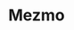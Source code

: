 ---
blog: https://mezmo.com/blog/
codehost: https://github.com/logdna
facebook: https://facebook.com/MezmoData
instagram: https://instagram.com/mezmodata
linkedin: https://linkedin.com/company/mezmo
logohandle: mezmo
sort: mezmo
title: Mezmo
twitter: https://x.com/mezmodata
website: https://www.mezmo.com/
---